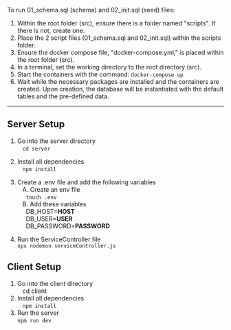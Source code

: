 To run 01_schema.sql (schema) and 02_init.sql (seed) files:
1. Within the root folder (src), ensure there is a folder named "scripts". If there is not, create one.
2. Place the 2 script files (01_schema.sql and 02_init.sql) within the scripts folder.
3. Ensure the docker compose file, "docker-compose.yml," is placed within the root folder (src).
4. In a terminal, set the working directory to the root directory (src).
5. Start the containers with the command: ``` docker-compose up ```
6. Wait while the necessary packages are installed and the containers are created. Upon creation, the database will be instantiated with the default tables and the pre-defined data.


__________________________________________________________________________________________________________________________________________________________________________________________

## Server Setup

1. Go into the server directory\
   &nbsp;&nbsp;&nbsp;`cd server`
2. Install all dependencies\
   &nbsp;&nbsp;&nbsp;`npm install`
3. Create a .env file and add the following variables\
   &nbsp;&nbsp;&nbsp;A. Create an env file\
    &nbsp;&nbsp;&nbsp;&nbsp;&nbsp;`touch .env`\
    &nbsp;&nbsp;&nbsp;B. Add these variables\
   &nbsp;&nbsp;&nbsp;&nbsp;&nbsp;DB_HOST=**HOST**\
   &nbsp;&nbsp;&nbsp;&nbsp;&nbsp;DB_USER=**USER**\
   &nbsp;&nbsp;&nbsp;&nbsp;&nbsp;DB_PASSWORD=**PASSWORD**

4. Run the ServiceController file\
   `npx nodemon serviceController.js`

## Client Setup

1. Go into the client directory\
  &nbsp;&nbsp;&nbsp;cd client
2. Install all dependencies\
   &nbsp;&nbsp;&nbsp;`npm install`
3. Run the server\
   `npm run dev`
